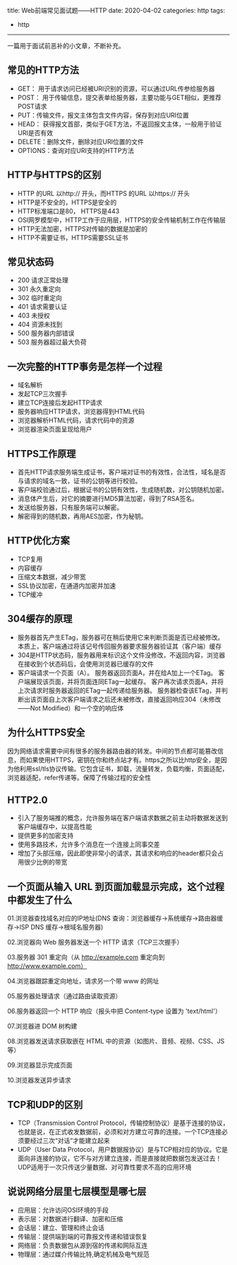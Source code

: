 title: Web前端常见面试题——HTTP
date: 2020-04-02
categories: http
tags:
- http

---

一篇用于面试前恶补的小文章，不断补充。

<!-- more -->

## 常见的HTTP方法
- GET： 用于请求访问已经被URI识别的资源，可以通过URL传参给服务器
- POST： 用于传输信息，提交表单给服务器，主要功能与GET相似，更推荐POST请求
- PUT：传输文件，报文主体包含文件内容，保存到对应URI位置
- HEAD： 获得报文首部，类似于GET方法，不返回报文主体，一般用于验证URI是否有效
- DELETE：删除文件，删除对应URI位置的文件
- OPTIONS：查询对应URI支持的HTTP方法

## HTTP与HTTPS的区别
- HTTP 的URL 以http:// 开头，而HTTPS 的URL 以https:// 开头
- HTTP是不安全的，HTTPS是安全的
- HTTP标准端口是80， HTTPS是443
- OSI网罗模型中，HTTP工作于应用层，HTTPS的安全传输机制工作在传输层
- HTTP无法加密，HTTPS对传输的数据是加密的
- HTTP不需要证书，HTTPS需要SSL证书

## 常见状态码
- 200 请求正常处理
- 301 永久重定向
- 302 临时重定向
- 401 请求需要认证
- 403 未授权
- 404 资源未找到
- 500 服务器内部错误
- 503 服务器超过最大负荷

## 一次完整的HTTP事务是怎样一个过程
- 域名解析
- 发起TCP三次握手
- 建立TCP连接后发起HTTP请求
- 服务器响应HTTP请求，浏览器得到HTML代码
- 浏览器解析HTML代码，请求代码中的资源
- 浏览器渲染页面呈现给用户

## HTTPS工作原理
- 首先HTTP请求服务端生成证书，客户端对证书的有效性，合法性，域名是否与请求的域名一致，证书的公钥等进行校验。
- 客户端校验通过后，根据证书的公钥有效性，生成随机数，对公钥随机加密。
- 消息体产生后，对它的摘要进行MD5算法加密，得到了RSA签名。
- 发送给服务器，只有服务端可以解密。
- 解密得到的随机数，再用AES加密，作为秘钥。

## HTTP优化方案
- TCP复用
- 内容缓存
- 压缩文本数据，减少带宽
- SSL协议加密，在通道内加密并加速
- TCP缓冲

## 304缓存的原理
- 服务器首先产生ETag，服务器可在稍后使用它来判断页面是否已经被修改。本质上，客户端通过将该记号传回服务器要求服务器验证其（客户端）缓存
- 304是HTTP状态码，服务器用来标识这个文件没修改，不返回内容，浏览器在接收到个状态码后，会使用浏览器已缓存的文件
- 客户端请求一个页面（A）。 服务器返回页面A，并在给A加上一个ETag。 客户端展现该页面，并将页面连同ETag一起缓存。 客户再次请求页面A，并将上次请求时服务器返回的ETag一起传递给服务器。 服务器检查该ETag，并判断出该页面自上次客户端请求之后还未被修改，直接返回响应304（未修改——Not Modified）和一个空的响应体

## 为什么HTTPS安全
因为网络请求需要中间有很多的服务器路由器的转发。中间的节点都可能篡改信息，而如果使用HTTPS，密钥在你和终点站才有。https之所以比http安全，是因为他利用ssl/tls协议传输。它包含证书，卸载，流量转发，负载均衡，页面适配，浏览器适配，refer传递等。保障了传输过程的安全性

## HTTP2.0
- 引入了服务端推的概念，允许服务端在客户端请求数据之前主动将数据发送到客户端缓存中，以提高性能
- 提供更多的加密支持
- 使用多路技术，允许多个消息在一个连接上同事交差
- 增加了头部压缩，因此即使非常小的请求，其请求和响应的header都只会占用很少比例的带宽

## 一个页面从输入 URL 到页面加载显示完成，这个过程中都发生了什么
01.浏览器查找域名对应的IP地址(DNS 查询：浏览器缓存->系统缓存->路由器缓存->ISP DNS 缓存->根域名服务器)

02.浏览器向 Web 服务器发送一个 HTTP 请求（TCP三次握手）

03.服务器 301 重定向（从 http://example.com 重定向到 http://www.example.com）

04.浏览器跟踪重定向地址，请求另一个带 www 的网址

05.服务器处理请求（通过路由读取资源）

06.服务器返回一个 HTTP 响应（报头中把 Content-type 设置为 'text/html'）

07.浏览器进 DOM 树构建

08.浏览器发送请求获取嵌在 HTML 中的资源（如图片、音频、视频、CSS、JS等）

09.浏览器显示完成页面

10.浏览器发送异步请求

## TCP和UDP的区别
- TCP（Transmission Control Protocol，传输控制协议）是基于连接的协议，也就是说，在正式收发数据前，必须和对方建立可靠的连接。一个TCP连接必须要经过三次“对话”才能建立起来
- UDP（User Data Protocol，用户数据报协议）是与TCP相对应的协议。它是面向非连接的协议，它不与对方建立连接，而是直接就把数据包发送过去！ UDP适用于一次只传送少量数据、对可靠性要求不高的应用环境

## 说说网络分层里七层模型是哪七层
- 应用层：允许访问OSI环境的手段
- 表示层：对数据进行翻译、加密和压缩
- 会话层：建立、管理和终止会话
- 传输层：提供端到端的可靠报文传递和错误恢复
- 网络层：负责数据包从源到宿的传递和网际互连
- 物理层：通过媒介传输比特,确定机械及电气规范